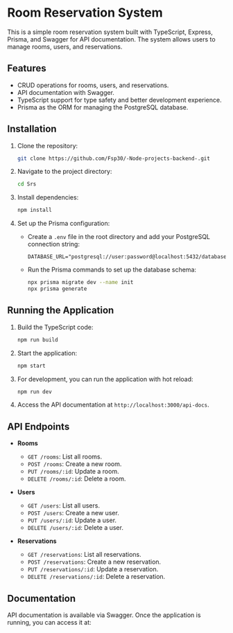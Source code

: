 # Room Reservation System

This is a simple room reservation system built with TypeScript, Express, Prisma, and Swagger for API documentation. The system allows users to manage rooms, users, and reservations.

## Features

- CRUD operations for rooms, users, and reservations.
- API documentation with Swagger.
- TypeScript support for type safety and better development experience.
- Prisma as the ORM for managing the PostgreSQL database.

## Installation

1. Clone the repository:

    ```bash
    git clone https://github.com/Fsp30/-Node-projects-backend-.git
    ```

2. Navigate to the project directory:

    ```bash
    cd Srs
    ```

3. Install dependencies:

    ```bash
    npm install
    ```

4. Set up the Prisma configuration:

    - Create a `.env` file in the root directory and add your PostgreSQL connection string:

      ```env
      DATABASE_URL="postgresql://user:password@localhost:5432/database_name"
      ```

    - Run the Prisma commands to set up the database schema:

      ```bash
      npx prisma migrate dev --name init
      npx prisma generate
      ```

## Running the Application

1. Build the TypeScript code:

    ```bash
    npm run build
    ```

2. Start the application:

    ```bash
    npm start
    ```

3. For development, you can run the application with hot reload:

    ```bash
    npm run dev
    ```

4. Access the API documentation at `http://localhost:3000/api-docs`.

## API Endpoints

- **Rooms**
  - `GET /rooms`: List all rooms.
  - `POST /rooms`: Create a new room.
  - `PUT /rooms/:id`: Update a room.
  - `DELETE /rooms/:id`: Delete a room.

- **Users**
  - `GET /users`: List all users.
  - `POST /users`: Create a new user.
  - `PUT /users/:id`: Update a user.
  - `DELETE /users/:id`: Delete a user.

- **Reservations**
  - `GET /reservations`: List all reservations.
  - `POST /reservations`: Create a new reservation.
  - `PUT /reservations/:id`: Update a reservation.
  - `DELETE /reservations/:id`: Delete a reservation.

## Documentation

API documentation is available via Swagger. Once the application is running, you can access it at:

